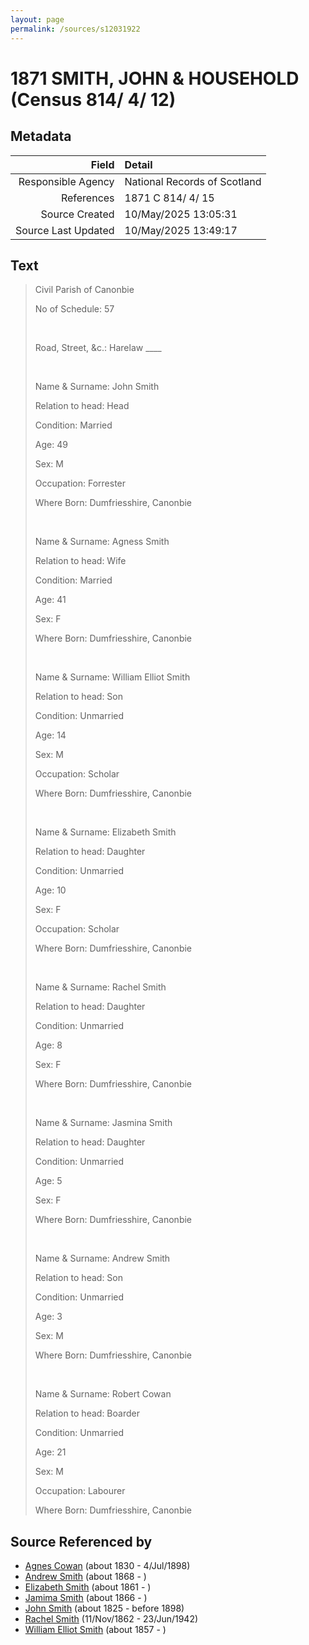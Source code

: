 ```yaml
---
layout: page
permalink: /sources/s12031922
---
```


# 1871 SMITH, JOHN & HOUSEHOLD (Census 814/ 4/ 12)

## Metadata

Field | Detail
---:|:---
Responsible Agency | National Records of Scotland
References | 1871 C 814/ 4/ 15
Source Created | 10/May/2025 13:05:31
Source Last Updated | 10/May/2025 13:49:17

## Text

> Civil Parish of Canonbie
>
> No of Schedule: 57
>
> <br/>
>
> Road, Street, &c.: Harelaw ____
>
> <br/>
>
> Name & Surname: John Smith
>
> Relation to head: Head
>
> Condition: Married
>
> Age: 49
>
> Sex: M
>
> Occupation: Forrester
>
> Where Born: Dumfriesshire, Canonbie
>
> <br/>
>
> Name & Surname: Agness Smith
>
> Relation to head: Wife
>
> Condition: Married
>
> Age: 41
>
> Sex: F
>
> Where Born: Dumfriesshire, Canonbie
>
> <br/>
>
> Name & Surname: William Elliot Smith
>
> Relation to head: Son
>
> Condition: Unmarried
>
> Age: 14
>
> Sex: M
>
> Occupation: Scholar
>
> Where Born: Dumfriesshire, Canonbie
>
> <br/>
>
> Name & Surname: Elizabeth Smith
>
> Relation to head: Daughter
>
> Condition: Unmarried
>
> Age: 10
>
> Sex: F
>
> Occupation: Scholar
>
> Where Born: Dumfriesshire, Canonbie
>
> <br/>
>
> Name & Surname: Rachel Smith
>
> Relation to head: Daughter
>
> Condition: Unmarried
>
> Age: 8
>
> Sex: F
>
> Where Born: Dumfriesshire, Canonbie
>
> <br/>
>
> Name & Surname: Jasmina Smith
>
> Relation to head: Daughter
>
> Condition: Unmarried
>
> Age: 5
>
> Sex: F
>
> Where Born: Dumfriesshire, Canonbie
>
> <br/>
>
> Name & Surname: Andrew Smith
>
> Relation to head: Son
>
> Condition: Unmarried
>
> Age: 3
>
> Sex: M
>
> Where Born: Dumfriesshire, Canonbie
>
> <br/>
>
> Name & Surname: Robert Cowan
>
> Relation to head: Boarder
>
> Condition: Unmarried
>
> Age: 21
>
> Sex: M
>
> Occupation: Labourer
>
> Where Born: Dumfriesshire, Canonbie
>

## Source Referenced by

* [Agnes Cowan](../people/@38031148@-agnes-cowan-b1830-d1898-7-4.md) (about 1830 - 4/Jul/1898)
* [Andrew Smith](../people/@79740305@-andrew-smith-b1868-d.md) (about 1868 - )
* [Elizabeth Smith](../people/@96054144@-elizabeth-smith-b1861-d.md) (about 1861 - )
* [Jamima Smith](../people/@93122532@-jamima-smith-b1866-d.md) (about 1866 - )
* [John Smith](../people/@3582868@-john-smith-b1825-d1898.md) (about 1825 - before 1898)
* [Rachel Smith](../people/@58377523@-rachel-smith-b1862-11-11-d1942-6-23.md) (11/Nov/1862 - 23/Jun/1942)
* [William Elliot Smith](../people/@15044661@-william-elliot-smith-b1857-d.md) (about 1857 - )
